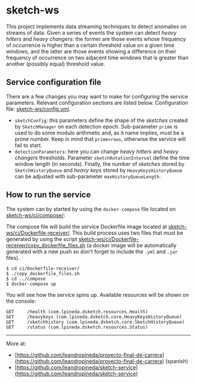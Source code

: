 # sketch-ws

This project implements data streaming techniques to detect anomalies 
on streams of data.
Given a series of events the system can detect _heavy hitters_ and _heavy changers_: the former are those events whose frequency of occurrence is higher than a certain threshold value on a given time windows, and the latter are those events showing a difference on their frequency of occurrence on two adjacent time windows that is greater than another (possibly equal) threshold value.

## Service configuration file
There are a few changes you may want to make for configuring the service parameters. Relevant configuration sections are listed below. Configuration file: [sketch-ws/config.yml](https://github.com/leandropineda/sketch-ws/blob/master/config.yml).

* `sketchConfig`: this parameters define the shape of the _sketches_ created by `SketchManager` on each detection epoch. Sub-parameter `prime` is used to do some modulo arithmetic and, as it name implies, must be a prime number. Keep in mind that `prime>rows`, otherwise the service will fail to start.
* `detectionParameters`: here you can change _heavy hitters_ and _heavy changers_ thresholds. Parameter `sketchRotationInterval` define the time window length (in seconds). Finally, the number of _sketches_  stored by `SketchHistoryQueue` and _heavy keys_ stored by `HeavyKeysHistoryQueue` can be adjusted with sub-parameter `maxHistoryQueueLength`.

## How to run the service
The system can by started by using the `docker-compose` file located on [sketch-ws/ci/compose/](https://github.com/leandropineda/sketch-ws/tree/master/ci/compose):

The compose file will build the service Dockerfile image located at [sketch-ws/ci/Dockerfile-receiver/](https://github.com/leandropineda/sketch-ws/tree/master/ci/Dockerfile-receiver). This build process uses two files that must be generated by using the script [sketch-ws/ci/Dockerfile-receiver/copy_dockerfile_files.sh](https://github.com/leandropineda/sketch-ws/tree/master/ci/Dockerfile-receiver/copy_dockerfile_files.sh) (a docker image will be automatically generated with a new push so don't forget to include the `.yml` and `.jar` files).

```
$ cd ci/Dockerfile-receiver/
$ ./copy_dockerfile_files.sh
$ cd ../compose
$ docker-compose up
```

You will see how the service spins up. Available resources will be shown on the console:

```
GET     /health (com.lpineda.dsketch.resources.Health)
GET     /heavykeys (com.lpineda.dsketch.core.HeavyKeysHistoryQueue)
GET     /sketchhistory (com.lpineda.dsketch.core.SketchHistoryQueue)
GET     /status (com.lpineda.dsketch.resources.Status)
```

---

More at: 
* [https://github.com/leandropineda/proyecto-final-de-carrera](https://github.com/leandropineda/proyecto-final-de-carrera) (spanish)
* [https://github.com/leandropineda/sketch-service](https://github.com/leandropineda/sketch-service)